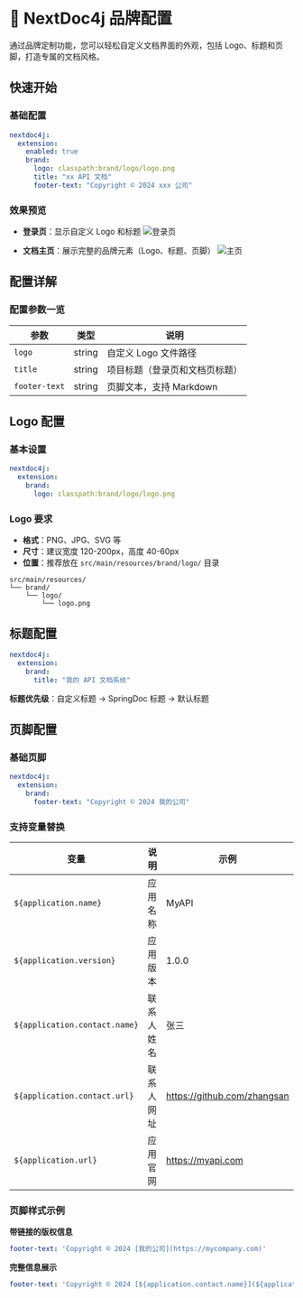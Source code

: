 # 🎨 NextDoc4j 品牌配置

通过品牌定制功能，您可以轻松自定义文档界面的外观，包括 Logo、标题和页脚，打造专属的文档风格。

## 快速开始

### 基础配置
```yaml
nextdoc4j:
  extension:
    enabled: true
    brand:
      logo: classpath:brand/logo/logo.png
      title: "xx API 文档"
      footer-text: "Copyright © 2024 xxx 公司"
```

### 效果预览
- **登录页**：显示自定义 Logo 和标题
![登录页](/images/screenshots/guide/login-logo.png)


- **文档主页**：展示完整的品牌元素（Logo、标题、页脚）
![主页](/images/screenshots/guide/home-logo.png)


## 配置详解

### 配置参数一览

| 参数            | 类型     | 说明               |
|---------------|--------|------------------|
| `logo`        | string | 自定义 Logo 文件路径    |
| `title`       | string | 项目标题（登录页和文档页标题）  |
| `footer-text` | string | 页脚文本，支持 Markdown |


## Logo 配置

### 基本设置
```yaml
nextdoc4j:
  extension:
    brand:
      logo: classpath:brand/logo/logo.png
```

### Logo 要求
- **格式**：PNG、JPG、SVG 等
- **尺寸**：建议宽度 120-200px，高度 40-60px
- **位置**：推荐放在 `src/main/resources/brand/logo/` 目录

```
src/main/resources/
└── brand/
    └── logo/
        └── logo.png
```


## 标题配置

```yaml
nextdoc4j:
  extension:
    brand:
      title: "我的 API 文档系统"
```

**标题优先级**：自定义标题 → SpringDoc 标题 → 默认标题


## 页脚配置

### 基础页脚
```yaml
nextdoc4j:
  extension:
    brand:
      footer-text: "Copyright © 2024 我的公司"
```

### 支持变量替换

| 变量                            | 说明    | 示例                          |
|-------------------------------|-------|-----------------------------|
| `${application.name}`         | 应用名称  | MyAPI                       |
| `${application.version}`      | 应用版本  | 1.0.0                       |
| `${application.contact.name}` | 联系人姓名 | 张三                          |
| `${application.contact.url}`  | 联系人网址 | https://github.com/zhangsan |
| `${application.url}`          | 应用官网  | https://myapi.com           |

### 页脚样式示例

**带链接的版权信息**
```yaml
footer-text: 'Copyright © 2024 [我的公司](https://mycompany.com)'
```

**完整信息展示**
```yaml
footer-text: 'Copyright © 2024 [${application.contact.name}](${application.contact.url}) ⋅ [${application.name}](${application.url}) v${application.version}'
```
